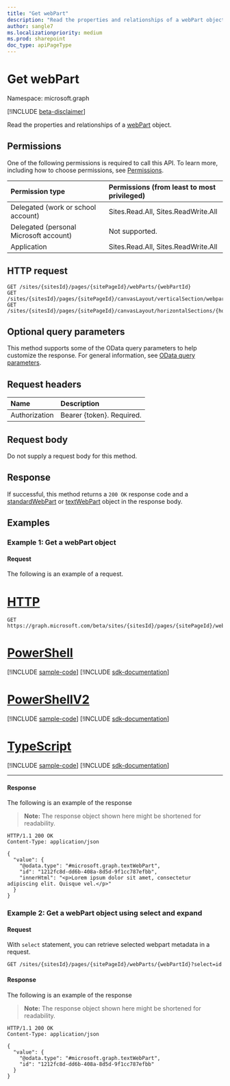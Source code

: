 ```yaml
---
title: "Get webPart"
description: "Read the properties and relationships of a webPart object."
author: sangle7
ms.localizationpriority: medium
ms.prod: sharepoint
doc_type: apiPageType
---
```


# Get webPart

Namespace: microsoft.graph

[!INCLUDE [beta-disclaimer](../../includes/beta-disclaimer.md)]

Read the properties and relationships of a [webPart](../resources/webpart.md) object.

## Permissions

One of the following permissions is required to call this API. To learn more, including how to choose permissions, see [Permissions](/graph/permissions-reference).

| Permission type                        | Permissions (from least to most privileged) |
| :------------------------------------- | :------------------------------------------ |
| Delegated (work or school account)     | Sites.Read.All, Sites.ReadWrite.All         |
| Delegated (personal Microsoft account) | Not supported.                              |
| Application                            | Sites.Read.All, Sites.ReadWrite.All         |

## HTTP request

<!-- {
  "blockType": "ignored"
}
-->

```http
GET /sites/{sitesId}/pages/{sitePageId}/webParts/{webPartId}
GET /sites/{sitesId}/pages/{sitePageId}/canvasLayout/verticalSection/webparts/{webPartIndex}
GET /sites/{sitesId}/pages/{sitePageId}/canvasLayout/horizontalSections/{horizontalSectionId}/columns/{horizontalSectionColumnId}/webparts/{webPartIndex}
```

## Optional query parameters

This method supports some of the OData query parameters to help customize the response. For general information, see [OData query parameters](/graph/query-parameters).

## Request headers

| Name          | Description               |
| :------------ | :------------------------ |
| Authorization | Bearer {token}. Required. |

## Request body

Do not supply a request body for this method.

## Response

If successful, this method returns a `200 OK` response code and a [standardWebPart](../resources/standardwebpart.md) or [textWebPart](../resources/textwebpart.md) object in the response body.

## Examples

### Example 1: Get a webPart object
#### Request

The following is an example of a request.


# [HTTP](#tab/http)
<!-- {
  "blockType": "request",
  "name": "get_webpart"
}
-->

```msgraph-interactive
GET https://graph.microsoft.com/beta/sites/{sitesId}/pages/{sitePageId}/webParts/{webPartId}
```

# [PowerShell](#tab/powershell)
[!INCLUDE [sample-code](../includes/snippets/powershell/get-webpart-powershell-snippets.md)]
[!INCLUDE [sdk-documentation](../includes/snippets/snippets-sdk-documentation-link.md)]

# [PowerShellV2](#tab/powershellv2)
[!INCLUDE [sample-code](../includes/snippets/powershellv2/get-webpart-powershellv2-snippets.md)]
[!INCLUDE [sdk-documentation](../includes/snippets/snippets-sdk-documentation-link.md)]

# [TypeScript](#tab/typescript)
[!INCLUDE [sample-code](../includes/snippets/typescript/get-webpart-typescript-snippets.md)]
[!INCLUDE [sdk-documentation](../includes/snippets/snippets-sdk-documentation-link.md)]

---

#### Response

The following is an example of the response

> **Note:** The response object shown here might be shortened for readability.

<!-- {
  "blockType": "response",
  "truncated": true,
  "@odata.type": "microsoft.graph.webPart"
}
-->

```http
HTTP/1.1 200 OK
Content-Type: application/json

{
  "value": {
    "@odata.type": "#microsoft.graph.textWebPart",
    "id": "1212fc8d-dd6b-408a-8d5d-9f1cc787efbb",
    "innerHtml": "<p>Lorem ipsum dolor sit amet, consectetur adipiscing elit. Quisque vel.</p>"
  }
}
```

### Example 2: Get a webPart object using select and expand
#### Request

With `select` statement, you can retrieve selected webpart metadata in a request.

<!-- {
  "blockType": "request",
  "name": "get_webpart"
}
-->

```http
GET /sites/{sitesId}/pages/{sitePageId}/webParts/{webPartId}?select=id
```

#### Response

The following is an example of the response

> **Note:** The response object shown here might be shortened for readability.

<!-- {
  "blockType": "response",
  "truncated": true,
  "@odata.type": "microsoft.graph.webPart"
}
-->

```http
HTTP/1.1 200 OK
Content-Type: application/json

{
  "value": {
    "@odata.type": "#microsoft.graph.textWebPart",
    "id": "1212fc8d-dd6b-408a-8d5d-9f1cc787efbb"
  }
}
```
